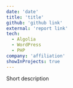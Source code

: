 ```yaml
---
date: 'date'
title: 'title'
github: 'github link'
external: 'report link'
tech:
  - Algolia
  - WordPress
  - PHP
company: 'affiliation'
showInProjects: true
---
```


Short description

